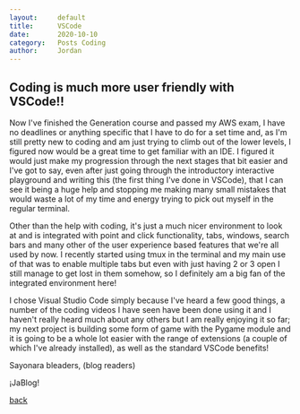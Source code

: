```yaml
---
layout:     default
title:      VSCode
date:       2020-10-10
category:   Posts Coding
author:     Jordan 
---
```


##  Coding is much more user friendly with VSCode!! 

Now I've finished the Generation course and passed my AWS exam, I have no deadlines or anything specific that I have to do for a set time and, as I'm still pretty new to coding and am just trying to climb out of the lower levels, I figured now would be a great time to get familiar with an IDE. I figured it would just make my progression through the next stages that bit easier and I've got to say, even after just going through the introductory interactive playground and writing this (the first thing I've done in VSCode), that I can see it being a huge help and stopping me making many small mistakes that would waste a lot of my time and energy trying to pick out myself in the regular terminal.

Other than the help with coding, it's just a much nicer environment to look at and is integrated with point and click functionality, tabs, windows, search bars and many other of the user experience based features that we're all used by now. I recently started using tmux in the terminal and my main use of that was to enable multiple tabs but even with just having 2 or 3 open I still manage to get lost in them somehow, so I definitely am a big fan of the integrated environment here!

I chose Visual Studio Code simply because I've heard a few good things, a number of the coding videos I have seen have been done using it and I haven't really heard much about any others but I am really enjoying it so far; my next project is building some form of game with the Pygame module and it is going to be a whole lot easier with the range of extensions (a couple of which I've already installed), as well as the standard VSCode benefits!

Sayonara bleaders, (blog readers)

¡JaBlog!

[back](./)
